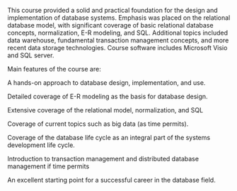 This course provided a solid and practical foundation for the design and implementation of database systems. Emphasis was placed on the relational database model, with significant coverage of basic relational database concepts, normalization, E-R modeling, and SQL. Additional topics included data warehouse, fundamental transaction management concepts, and more recent data storage technologies. Course software includes Microsoft Visio and SQL server. 

Main features of the course are:

A hands-on approach to database design, implementation, and use.

Detailed coverage of E-R modeling as the basis for database design.

Extensive coverage of the relational model, normalization, and SQL


Coverage of current topics such as big data (as time permits).

Coverage of the database life cycle as an integral part of the systems development life cycle.

Introduction to transaction management and distributed database management if time permits

An excellent starting point for a successful career in the database field.
